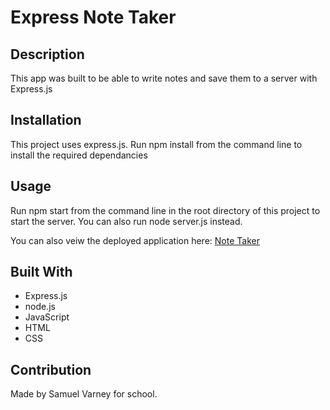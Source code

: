 # Express Note Taker

## Description
This app was built to be able to write notes and save them to a server with Express.js

## Installation
This project uses express.js. Run npm install from the command line to install the required dependancies

## Usage
Run npm start from the command line in the root directory of this project to start the server. You can also run node server.js instead.

You can also veiw the deployed application here:
[Note Taker](https://protected-mesa-86289.herokuapp.com/)

## Built With
* Express.js
* node.js
* JavaScript
* HTML
* CSS

## Contribution
Made by Samuel Varney for school. 
